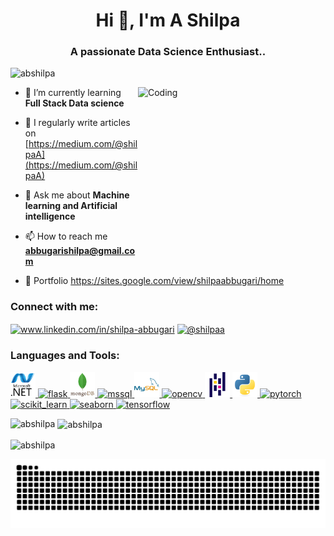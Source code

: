 
<h1 align="center">Hi 👋, I'm  A Shilpa</h1>
<h3 align="center">A passionate Data Science Enthusiast..</h3>

<p align="left"> <img src="https://komarev.com/ghpvc/?username=abshilpa&label=Profile%20views&color=0e75b6&style=flat" alt="abshilpa" /> </p>

 <img align="right" alt="Coding" width="300" height ="300"
 src="https://media.tenor.com/S59bPkT0pqcAAAAC/programming.gif">
 
- 🌱 I’m currently learning **Full Stack Data science**

- 📝 I regularly write articles on [https://medium.com/@shilpaA](https://medium.com/@shilpaA)

- 💬 Ask me about **Machine learning and Artificial intelligence**

- 📫 How to reach me **abbugarishilpa@gmail.com**

- 📄 Portfolio  https://sites.google.com/view/shilpaabbugari/home



 

 
<h3 align="left">Connect with me:</h3>
<p align="left">
<a href="https://www.linkedin.com/in/shilpa-abbugari/" target="blank"><img align="center" src="https://raw.githubusercontent.com/rahuldkjain/github-profile-readme-generator/master/src/images/icons/Social/linked-in-alt.svg" alt="www.linkedin.com/in/shilpa-abbugari" height="30" width="40" /></a>
<a href="https://medium.com/@shilpaa" target="blank"><img align="center" src="https://raw.githubusercontent.com/rahuldkjain/github-profile-readme-generator/master/src/images/icons/Social/medium.svg" alt="@shilpaa" height="30" width="40" /></a>
</p>

<h3 align="left">Languages and Tools:</h3>
<p align="left"> <a href="https://dotnet.microsoft.com/" target="_blank" rel="noreferrer"> <img src="https://raw.githubusercontent.com/devicons/devicon/master/icons/dot-net/dot-net-original-wordmark.svg" alt="dotnet" width="40" height="40"/> </a> <a href="https://flask.palletsprojects.com/" target="_blank" rel="noreferrer"> <img src="https://www.vectorlogo.zone/logos/pocoo_flask/pocoo_flask-icon.svg" alt="flask" width="40" height="40"/> </a> <a href="https://www.mongodb.com/" target="_blank" rel="noreferrer"> <img src="https://raw.githubusercontent.com/devicons/devicon/master/icons/mongodb/mongodb-original-wordmark.svg" alt="mongodb" width="40" height="40"/> </a> <a href="https://www.microsoft.com/en-us/sql-server" target="_blank" rel="noreferrer"> <img src="https://www.svgrepo.com/show/303229/microsoft-sql-server-logo.svg" alt="mssql" width="40" height="40"/> </a> <a href="https://www.mysql.com/" target="_blank" rel="noreferrer"> <img src="https://raw.githubusercontent.com/devicons/devicon/master/icons/mysql/mysql-original-wordmark.svg" alt="mysql" width="40" height="40"/> </a> <a href="https://opencv.org/" target="_blank" rel="noreferrer"> <img src="https://www.vectorlogo.zone/logos/opencv/opencv-icon.svg" alt="opencv" width="40" height="40"/> </a> <a href="https://pandas.pydata.org/" target="_blank" rel="noreferrer"> <img src="https://raw.githubusercontent.com/devicons/devicon/2ae2a900d2f041da66e950e4d48052658d850630/icons/pandas/pandas-original.svg" alt="pandas" width="40" height="40"/> </a> <a href="https://www.python.org" target="_blank" rel="noreferrer"> <img src="https://raw.githubusercontent.com/devicons/devicon/master/icons/python/python-original.svg" alt="python" width="40" height="40"/> </a> <a href="https://pytorch.org/" target="_blank" rel="noreferrer"> <img src="https://www.vectorlogo.zone/logos/pytorch/pytorch-icon.svg" alt="pytorch" width="40" height="40"/> </a> <a href="https://scikit-learn.org/" target="_blank" rel="noreferrer"> <img src="https://upload.wikimedia.org/wikipedia/commons/0/05/Scikit_learn_logo_small.svg" alt="scikit_learn" width="40" height="40"/> </a> <a href="https://seaborn.pydata.org/" target="_blank" rel="noreferrer"> <img src="https://seaborn.pydata.org/_images/logo-mark-lightbg.svg" alt="seaborn" width="40" height="40"/> </a> <a href="https://www.tensorflow.org" target="_blank" rel="noreferrer"> <img src="https://www.vectorlogo.zone/logos/tensorflow/tensorflow-icon.svg" alt="tensorflow" width="40" height="40"/> </a> </p>

<p><img align="left" src="https://github-readme-stats.vercel.app/api/top-langs?username=abshilpa&show_icons=true&locale=en&layout=compact" alt="abshilpa" /></p>

<p>&nbsp;<img align="center" src="https://github-readme-stats.vercel.app/api?username=abshilpa&show_icons=true&locale=en" alt="abshilpa" /></p>

<p><img align="center" src="https://github-readme-streak-stats.herokuapp.com/?user=abshilpa&" alt="abshilpa" /></p>

 ![Snake animation](https://github.com/abshilpa/abshilpa/raw/output/github-contribution-grid-snake.svg)

 
